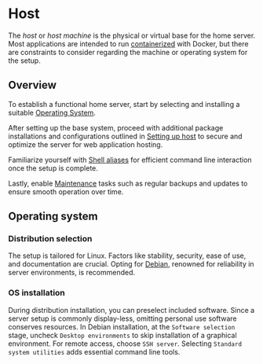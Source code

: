 # Host

The *host* or *host machine* is the physical or virtual base for the home server. Most applications are intended to run [containerized](/stacks/overview) with Docker, but there are constraints to consider regarding the machine or operating system for the setup.

## Overview
To establish a functional home server, start by selecting and installing a suitable [Operating System](#operating-system).

After setting up the base system, proceed with additional package installations and configurations outlined in [Setting up host](/host/setting-up-host) to secure and optimize the server for web application hosting.

Familiarize yourself with [Shell aliases](/host/shell-aliases) for efficient command line interaction once the setup is complete.

Lastly, enable [Maintenance](/host/maintenance) tasks such as regular backups and updates to ensure smooth operation over time.

## Operating system

### Distribution selection
The setup is tailored for Linux. Factors like stability, security, ease of use, and documentation are crucial. Opting for [Debian](https://en.wikipedia.org/wiki/Debian), renowned for reliability in server environments, is recommended.

### OS installation
During distribution installation, you can preselect included software. Since a server setup is commonly display-less, omitting personal use software conserves resources. In Debian installation, at the `Software selection` stage, uncheck `Desktop environments` to skip installation of a graphical environment. For remote access, choose `SSH server`. Selecting `Standard system utilities` adds essential command line tools.